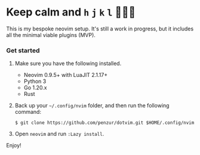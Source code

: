# Keep calm and `h` `j` `k` `l` 🦑🦄🤓

This is my bespoke neovim setup. It's still a work in progress, but it includes all the minimal viable plugins (MVP).

### Get started

1. Make sure you have the following installed.

	- Neovim 0.9.5+ with LuaJIT 2.1.17+
	- Python 3
	- Go 1.20.x
	- Rust

2. Back up your `~/.config/nvim` folder, and then run the following command: 

	`$ git clone https://github.com/penzur/dotvim.git $HOME/.config/nvim`

3. Open `neovim` and run `:Lazy install`.

Enjoy!
